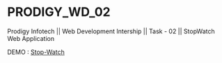 # PRODIGY_WD_02
Prodigy Infotech || Web Development Intership || Task - 02 || StopWatch Web Application

DEMO : [Stop-Watch](https://sneha-2510.github.io/PRODIGY_WD_02/)


